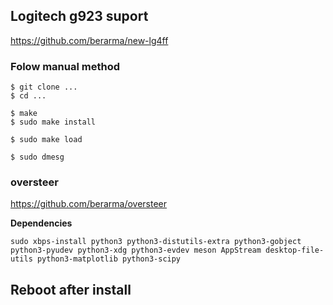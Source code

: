 ## Logitech g923 suport
https://github.com/berarma/new-lg4ff

### Folow manual method
```
$ git clone ...
$ cd ...

$ make
$ sudo make install

$ sudo make load

$ sudo dmesg
```

### oversteer
https://github.com/berarma/oversteer

**Dependencies**

``sudo xbps-install python3 python3-distutils-extra python3-gobject python3-pyudev python3-xdg python3-evdev meson AppStream desktop-file-utils python3-matplotlib python3-scipy``


## Reboot after install
